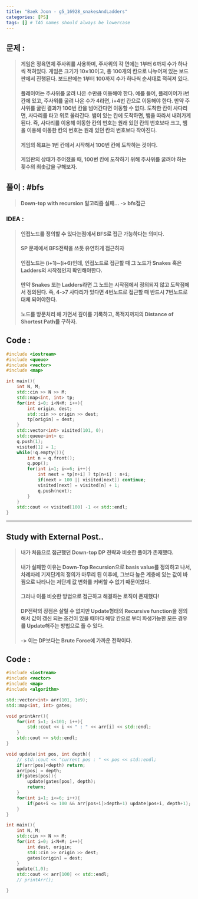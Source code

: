 ```yaml
---
title: "Baek Joon - g5_16928_snakesAndLadders"
categories: [PS]
tags: [] # TAG names should always be lowercase
---
```

## 문제 :
> #### 게임은 정육면체 주사위를 사용하며, 주사위의 각 면에는 1부터 6까지 수가 하나씩 적혀있다. 게임은 크기가 10×10이고, 총 100개의 칸으로 나누어져 있는 보드판에서 진행된다. 보드판에는 1부터 100까지 수가 하나씩 순서대로 적혀져 있다.
> #### 플레이어는 주사위를 굴려 나온 수만큼 이동해야 한다. 예를 들어, 플레이어가 i번 칸에 있고, 주사위를 굴려 나온 수가 4라면, i+4번 칸으로 이동해야 한다. 만약 주사위를 굴린 결과가 100번 칸을 넘어간다면 이동할 수 없다. 도착한 칸이 사다리면, 사다리를 타고 위로 올라간다. 뱀이 있는 칸에 도착하면, 뱀을 따라서 내려가게 된다. 즉, 사다리를 이용해 이동한 칸의 번호는 원래 있던 칸의 번호보다 크고, 뱀을 이용해 이동한 칸의 번호는 원래 있던 칸의 번호보다 작아진다.
> #### 게임의 목표는 1번 칸에서 시작해서 100번 칸에 도착하는 것이다.
> #### 게임판의 상태가 주어졌을 때, 100번 칸에 도착하기 위해 주사위를 굴려야 하는 횟수의 최솟값을 구해보자.

## 풀이 : #bfs
> #### Down-top with recursion 알고리즘 실패... -> bfs접근

### IDEA : 
> #### 인접노드를 정의할 수 있다는점에서 BFS로 접근 가능하다는 의미다.
> #### SP 문제에서 BFS전략을 쓰듯 유연하게 접근하자
> #### 인접노드는 (i+1)~(i+6)인데, 인접노드로 접근할 때 그 노드가 Snakes 혹은 Ladders의 시작점인지 확인해야한다.
> #### 만약 Snakes 또는 Ladders라면 그 노드는 시작점에서 정의되지 않고 도착점에서 정의된다. 즉, 4->7 사다리가 있다면 4번노드로 접근할 때 반드시 7번노드로 대체 되어야한다.
> #### 노드를 방문처리 해 가면서 깊이를 기록하고, 목적지까지의 Distance of Shortest Path를 구하자.

## Code :
```cpp
#include <iostream>
#include <queue>
#include <vector>
#include <map>

int main(){
    int N, M;
    std::cin >> N >> M;
    std::map<int, int> tp;
    for(int i=0; i<N+M; i++){
        int origin, dest;
        std::cin >> origin >> dest;
        tp[origin] = dest;
    }
    std::vector<int> visited(101, 0);
    std::queue<int> q;
    q.push(1);
    visited[1] = 1;
    while(!q.empty()){
        int n = q.front();
        q.pop();
        for(int i=1; i<=6; i++){
            int next = tp[n+i] ? tp[n+i] : n+i;
            if(next > 100 || visited[next]) continue;
            visited[next] = visited[n] + 1;
            q.push(next);
        }
    }
    std::cout << visited[100] -1 << std::endl;
}
```
---------------------------------
## Study with External Post..
> #### 내가 처음으로 접근했던 Down-top DP 전략과 비슷한 풀이가 존재했다.
> #### 내가 실패한 이유는 Down-Top Recursion으로 basis value를 정의하고 나서, 차례차례 기저단계의 정의가 마무리 된 이후에, 그보다 높은 계층에 있는 값이 바뀜으로 나타나는 저단계 값 변화를 커버할 수 없기 때문이었다.
> #### 그러나 이를 비슷한 방법으로 접근하고 해결하는 로직이 존재했다!
> #### DP전략의 장점은 살릴 수 없지만 Update형태의 Recursive function을 정의해서 값이 갱신 되는 조건이 있을 때마다 해당 칸으로 부터 파생가능한 모든 경우를 Update해주는 방법으로 풀 수 있다.
> #### -> 이는 DP보다는 Brute Force에 가까운 전략이다.

## Code :
```cpp
#include <iostream>
#include <vector>
#include <map>
#include <algorithm>

std::vector<int> arr(101, 1e9);
std::map<int, int> gates;

void printArr(){
    for(int i=1; i<101; i++){
        std::cout << i << " : " << arr[i] << std::endl;
    }
    std::cout << std::endl;
}

void update(int pos, int depth){
    // std::cout << "current pos : " << pos << std::endl;
    if(arr[pos]<depth) return;
    arr[pos] = depth;
    if(gates[pos]){
        update(gates[pos], depth);
        return;
    }
    for(int i=1; i<=6; i++){
        if(pos+i <= 100 && arr[pos+i]>depth+1) update(pos+i, depth+1);
    }
}

int main(){
    int N, M;
    std::cin >> N >> M;
    for(int i=0; i<N+M; i++){
        int dest, origin;
        std::cin >> origin >> dest;
        gates[origin] = dest;
    }
    update(1,0);
    std::cout << arr[100] << std::endl;
    // printArr();

}
```
